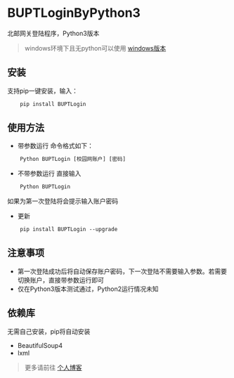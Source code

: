 # BUPTLoginByPython3

北邮网关登陆程序，Python3版本
> windows环境下且无python可以使用 [windows版本](https://github.com/zwk19023393/BUPTNetLoginByWPF)

## 安装
支持pip一键安装，输入：
```html
    pip install BUPTLogin
```

## 使用方法
- 带参数运行
命令格式如下：
```html
    Python BUPTLogin [校园网账户] [密码]
```

- 不带参数运行
直接输入
```html
    Python BUPTLogin
```
如果为第一次登陆将会提示输入账户密码

- 更新
```html
    pip install BUPTLogin --upgrade
```

## 注意事项
- 第一次登陆成功后将自动保存账户密码，下一次登陆不需要输入参数。若需要切换账户，直接带参数运行即可
- 仅在Python3版本测试通过，Python2运行情况未知

## 依赖库
无需自己安装，pip将自动安装
- BeautifulSoup4
- lxml

> 更多请前往 [个人博客](http://www.ingbyr.tk)
